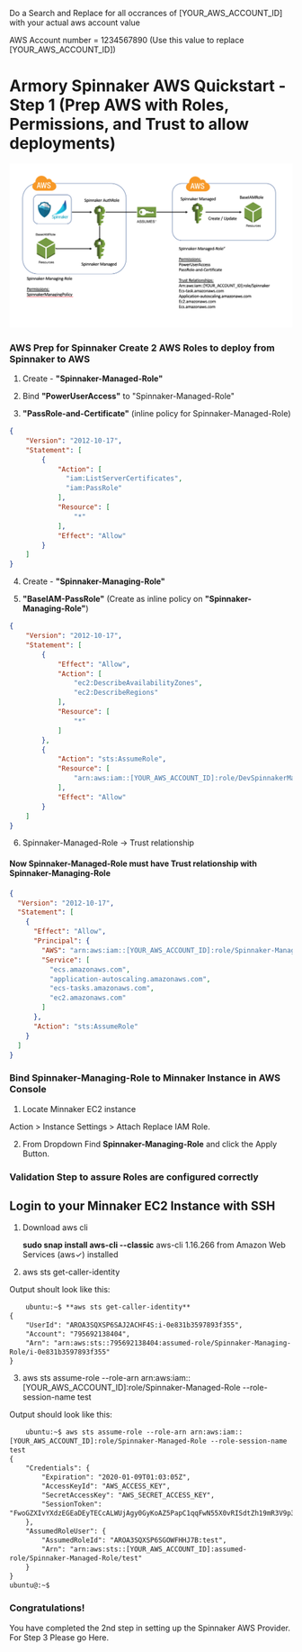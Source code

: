Do a Search and Replace for all occrances of [YOUR_AWS_ACCOUNT_ID] with your actual aws account value

AWS Account number = 1234567890 (Use this value to replace [YOUR_AWS_ACCOUNT_ID])

# Armory Spinnaker AWS Quickstart - Step 1 (Prep AWS with Roles, Permissions, and Trust to allow deployments)

![No CREATE Permission](/AWS_Prep.png)

### AWS Prep for Spinnaker Create 2 AWS Roles to deploy from Spinnaker to AWS

1. Create - **"Spinnaker-Managed-Role"**

2. Bind **"PowerUserAccess"** to "Spinnaker-Managed-Role"

3. **"PassRole-and-Certificate"** (inline policy for Spinnaker-Managed-Role)

```json
{
    "Version": "2012-10-17",
    "Statement": [
        {
            "Action": [
              "iam:ListServerCertificates",
              "iam:PassRole"
            ],
            "Resource": [
                "*"
            ],
            "Effect": "Allow"
        }
    ]
}
```

4. Create - **"Spinnaker-Managing-Role"**

5. **"BaseIAM-PassRole"** (Create as inline policy on **"Spinnaker-Managing-Role"**)

```json
{
    "Version": "2012-10-17",
    "Statement": [
        {
            "Effect": "Allow",
            "Action": [
                "ec2:DescribeAvailabilityZones",
                "ec2:DescribeRegions"
            ],
            "Resource": [
                "*"
            ]
        },
        {
            "Action": "sts:AssumeRole",
            "Resource": [
                "arn:aws:iam::[YOUR_AWS_ACCOUNT_ID]:role/DevSpinnakerManagedRole"
            ],
            "Effect": "Allow"
        }
    ]
}
```

6. Spinnaker-Managed-Role -> Trust relationship

#### Now Spinnaker-Managed-Role must have Trust relationship with Spinnaker-Managing-Role ####

```json
{
  "Version": "2012-10-17",
  "Statement": [
    {
      "Effect": "Allow",
      "Principal": {
        "AWS": "arn:aws:iam::[YOUR_AWS_ACCOUNT_ID]:role/Spinnaker-Managing-Role",
        "Service": [
          "ecs.amazonaws.com",
          "application-autoscaling.amazonaws.com",
          "ecs-tasks.amazonaws.com",
          "ec2.amazonaws.com"
        ]
      },
      "Action": "sts:AssumeRole"
    }
  ]
}
```

### Bind Spinnaker-Managing-Role to Minnaker Instance in AWS Console

1. Locate Minnaker EC2 instance

Action > Instance Settings > Attach Replace IAM Role.  

2. From Dropdown Find **Spinnaker-Managing-Role** and click the Apply Button.

### Validation Step to assure Roles are configured correctly 

## Login to your Minnaker EC2 Instance with SSH     

1. Download aws cli 

    **sudo snap install aws-cli --classic**
    aws-cli 1.16.266 from Amazon Web Services (aws✓) installed

2. aws sts get-caller-identity 

Output shoult look like this:
```code
    ubuntu:~$ **aws sts get-caller-identity**
{
    "UserId": "AROA3SQXSP6SAJ2ACHF4S:i-0e831b3597893f355",
    "Account": "795692138404",
    "Arn": "arn:aws:sts::795692138404:assumed-role/Spinnaker-Managing-Role/i-0e831b3597893f355"
}
```
3. aws sts assume-role --role-arn arn:aws:iam::[YOUR_AWS_ACCOUNT_ID]:role/Spinnaker-Managed-Role --role-session-name test

Output should look like this:
```code
    ubuntu:~$ aws sts assume-role --role-arn arn:aws:iam::[YOUR_AWS_ACCOUNT_ID]:role/Spinnaker-Managed-Role --role-session-name test
{
    "Credentials": {
        "Expiration": "2020-01-09T01:03:05Z",
        "AccessKeyId": "AWS_ACCESS_KEY",
        "SecretAccessKey": "AWS_SECRET_ACCESS_KEY",
        "SessionToken": "FwoGZXIvYXdzEGEaDEyTECcALWUjAgy0GyKoAZ5PapC1qqFwN55X0vRISdtZh19mR3V9p3i5dGZugt3FQ4DNOamVgIG82I1qaspn83aBefdbpUtznN9fJxwPNoRhYinVgIXGdsTWnBuQ57U7s/cDoHosvV5+J3oZj8ffjLInzsI05IrRBiOTmqU3caEP/e+6N5nzHg/9+aS6TCWjCIzjL0mHtclBBQ7k/dijrg/5vTVFh8UGakcJL3SV6gaCHj0k6BUzEii529nwBTItq6/QISV8wfGNLQJOPDB5P3zoQkHjkpoWCEh1p0oc4hEwki8F7NutXNrg14W+"
    },
    "AssumedRoleUser": {
        "AssumedRoleId": "AROA3SQXSP6SGOWFHHJ7B:test",
        "Arn": "arn:aws:sts::[YOUR_AWS_ACCOUNT_ID]:assumed-role/Spinnaker-Managed-Role/test"
    }
}
ubuntu@:~$
```
### Congratulations! 
You have completed the 2nd step in setting up the Spinnaker AWS Provider.  For Step 3 Please go Here.

